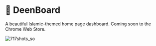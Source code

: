 # 🕌 DeenBoard

A beautiful Islamic-themed home page dashboard. Coming soon to the Chrome Web Store.

![717shots_so](https://github.com/user-attachments/assets/e7c2d014-b62f-4653-88fd-9f3a81bdd886)
